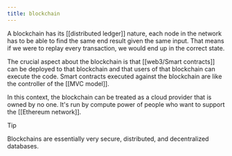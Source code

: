 ```yaml
---
title: blockchain
---
```


A blockchain has its [[distributed ledger]] nature, each node in the network has to be able to find the same end result given the same input. That means if we were to replay every transaction, we would end up in the correct state.

The crucial aspect about the blockchain is that [[web3/Smart contracts]] can be deployed to that blockchain and that users of that blockchain can execute the code. Smart contracts executed against the blockchain are like the controller of the [[MVC model]].

In this context, the blockchain can be treated as a cloud provider that is owned by no one. It's run by compute power of people who want to support the [[Ethereum network]].

> [!tip]
>
> Blockchains are essentially very secure, distributed, and decentralized databases.
